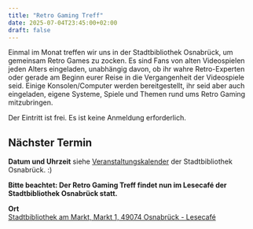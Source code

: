 ```yaml
---
title: "Retro Gaming Treff"
date: 2025-07-04T23:45:00+02:00
draft: false
---
```


Einmal im Monat treffen wir uns in der Stadtbibliothek Osnabrück, um gemeinsam Retro Games zu zocken.
Es sind Fans von alten Videospielen jeden Alters eingeladen, unabhängig davon,
ob ihr wahre Retro-Experten oder gerade am Beginn eurer Reise in die Vergangenheit der Videospiele seid.
Einige Konsolen/Computer werden bereitgestellt, ihr seid aber auch eingeladen, eigene Systeme, Spiele und Themen rund ums Retro Gaming mitzubringen.

Der Eintritt ist frei. Es ist keine Anmeldung erforderlich.

## Nächster Termin
**Datum und Uhrzeit**
siehe [Veranstaltungskalender](https://stadtbibliothek.osnabrueck.de/erleben#/?q=retro) der Stadtbibliothek Osnabrück. :)

**Bitte beachtet: Der Retro Gaming Treff findet nun im Lesecafé der Stadtbibliothek Osnabrück statt.**

**Ort**\
[Stadtbibliothek am Markt, Markt 1, 49074 Osnabrück - Lesecafé](https://www.openstreetmap.org/node/268428092#map=19/52.277116/8.041998)
